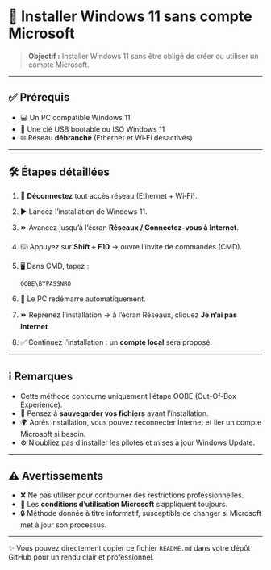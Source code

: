# 🚀 Installer Windows 11 sans compte Microsoft

> **Objectif :** Installer Windows 11 sans être obligé de créer ou utiliser un compte Microsoft.

---

## ✅ Prérequis

* 💻 Un PC compatible Windows 11
* 📀 Une clé USB bootable ou ISO Windows 11
* 🌐 Réseau **débranché** (Ethernet et Wi‑Fi désactivés)

---

## 🛠️ Étapes détaillées

1. 🔌 **Déconnectez** tout accès réseau (Ethernet + Wi‑Fi).
2. ▶️ Lancez l’installation de Windows 11.
3. ⏩ Avancez jusqu’à l’écran **Réseaux / Connectez-vous à Internet**.
4. ⌨️ Appuyez sur **Shift + F10** → ouvre l’invite de commandes (CMD).
5. 🖥️ Dans CMD, tapez :

   ```
   OOBE\BYPASSNRO
   ```
6. 🔄 Le PC redémarre automatiquement.
7. ⏩ Reprenez l’installation → à l’écran Réseaux, cliquez **Je n’ai pas Internet**.
8. ✅ Continuez l’installation : un **compte local** sera proposé.

---

## ℹ️ Remarques

* Cette méthode contourne uniquement l’étape OOBE (Out-Of-Box Experience).
* 💾 Pensez à **sauvegarder vos fichiers** avant l’installation.
* 🌍 Après installation, vous pouvez reconnecter Internet et lier un compte Microsoft si besoin.
* ⚙️ N’oubliez pas d’installer les pilotes et mises à jour Windows Update.

---

## ⚠️ Avertissements

* ❌ Ne pas utiliser pour contourner des restrictions professionnelles.
* 📜 Les **conditions d’utilisation Microsoft** s’appliquent toujours.
* 🔒 Méthode donnée à titre informatif, susceptible de changer si Microsoft met à jour son processus.

---

✨ Vous pouvez directement copier ce fichier `README.md` dans votre dépôt GitHub pour un rendu clair et professionnel.
